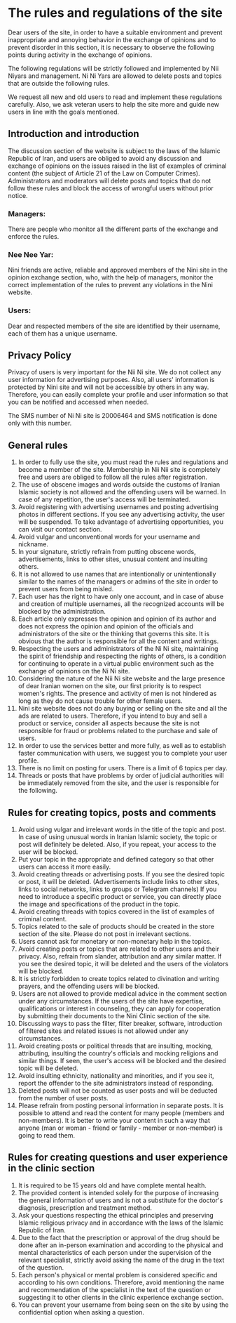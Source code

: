 # The rules and regulations of the site

Dear users of the site, in order to have a suitable environment and
prevent inappropriate and annoying behavior in the exchange of opinions
and to prevent disorder in this section, it is necessary to observe the
following points during activity in the exchange of opinions.

The following regulations will be strictly followed and implemented by
Nii Niyars and management. Ni Ni Yars are allowed to delete posts and
topics that are outside the following rules.

We request all new and old users to read and implement these regulations
carefully. Also, we ask veteran users to help the site more and guide
new users in line with the goals mentioned.

## Introduction and introduction

The discussion section of the website is subject to the laws of the
Islamic Republic of Iran, and users are obliged to avoid any discussion
and exchange of opinions on the issues raised in the list of examples of
criminal content (the subject of Article 21 of the Law on Computer
Crimes). Administrators and moderators will delete posts and topics that
do not follow these rules and block the access of wrongful users without
prior notice.

### Managers:

There are people who monitor all the different parts of the exchange and
enforce the rules.

### Nee Nee Yar:

Nini friends are active, reliable and approved members of the Nini site
in the opinion exchange section, who, with the help of managers, monitor
the correct implementation of the rules to prevent any violations in the
Nini website.

### Users:

Dear and respected members of the site are identified by their username,
each of them has a unique username.

## Privacy Policy

Privacy of users is very important for the Nii Ni site. We do not
collect any user information for advertising purposes. Also, all users'
information is protected by Nini site and will not be accessible by
others in any way. Therefore, you can easily complete your profile and
user information so that you can be notified and accessed when needed.

The SMS number of Ni Ni site is 20006464 and SMS notification is done
only with this number.

## General rules

1.  In order to fully use the site, you must read the rules and
    regulations and become a member of the site. Membership in Nii Nii
    site is completely free and users are obliged to follow all the
    rules after registration.
2.  The use of obscene images and words outside the customs of Iranian
    Islamic society is not allowed and the offending users will be
    warned. In case of any repetition, the user's access will be
    terminated.
3.  Avoid registering with advertising usernames and posting advertising
    photos in different sections. If you see any advertising activity,
    the user will be suspended. To take advantage of advertising
    opportunities, you can visit our contact section.
4.  Avoid vulgar and unconventional words for your username and
    nickname.
5.  In your signature, strictly refrain from putting obscene words,
    advertisements, links to other sites, unusual content and insulting
    others.
6.  It is not allowed to use names that are intentionally or
    unintentionally similar to the names of the managers or admins of
    the site in order to prevent users from being misled.
7.  Each user has the right to have only one account, and in case of
    abuse and creation of multiple usernames, all the recognized
    accounts will be blocked by the administration.
8.  Each article only expresses the opinion and opinion of its author
    and does not express the opinion and opinion of the officials and
    administrators of the site or the thinking that governs this site.
    It is obvious that the author is responsible for all the content and
    writings.
9.  Respecting the users and administrators of the Ni Ni site,
    maintaining the spirit of friendship and respecting the rights of
    others, is a condition for continuing to operate in a virtual public
    environment such as the exchange of opinions on the Ni Ni site.
10. Considering the nature of the Nii Ni site website and the large
    presence of dear Iranian women on the site, our first priority is to
    respect women's rights. The presence and activity of men is not
    hindered as long as they do not cause trouble for other female
    users.
11. Nini site website does not do any buying or selling on the site and
    all the ads are related to users. Therefore, if you intend to buy
    and sell a product or service, consider all aspects because the site
    is not responsible for fraud or problems related to the purchase and
    sale of users.
12. In order to use the services better and more fully, as well as to
    establish faster communication with users, we suggest you to
    complete your user profile.
13. There is no limit on posting for users. There is a limit of 6 topics
    per day.
14. Threads or posts that have problems by order of judicial authorities
    will be immediately removed from the site, and the user is
    responsible for the following.

## Rules for creating topics, posts and comments

1.  Avoid using vulgar and irrelevant words in the title of the topic
    and post. In case of using unusual words in Iranian Islamic society,
    the topic or post will definitely be deleted. Also, if you repeat,
    your access to the user will be blocked.
2.  Put your topic in the appropriate and defined category so that other
    users can access it more easily.
3.  Avoid creating threads or advertising posts. If you see the desired
    topic or post, it will be deleted. (Advertisements include links to
    other sites, links to social networks, links to groups or Telegram
    channels) If you need to introduce a specific product or service,
    you can directly place the image and specifications of the product
    in the topic.
4.  Avoid creating threads with topics covered in the list of examples
    of criminal content.
5.  Topics related to the sale of products should be created in the
    store section of the site. Please do not post in irrelevant
    sections.
6.  Users cannot ask for monetary or non-monetary help in the topics.
7.  Avoid creating posts or topics that are related to other users and
    their privacy. Also, refrain from slander, attribution and any
    similar matter. If you see the desired topic, it will be deleted and
    the users of the violators will be blocked.
8.  It is strictly forbidden to create topics related to divination and
    writing prayers, and the offending users will be blocked.
9.  Users are not allowed to provide medical advice in the comment
    section under any circumstances. If the users of the site have
    expertise, qualifications or interest in counseling, they can apply
    for cooperation by submitting their documents to the Nini Clinic
    section of the site.
10. Discussing ways to pass the filter, filter breaker, software,
    introduction of filtered sites and related issues is not allowed
    under any circumstances.
11. Avoid creating posts or political threads that are insulting,
    mocking, attributing, insulting the country's officials and mocking
    religions and similar things. If seen, the user's access will be
    blocked and the desired topic will be deleted.
12. Avoid insulting ethnicity, nationality and minorities, and if you
    see it, report the offender to the site administrators instead of
    responding.
13. Deleted posts will not be counted as user posts and will be deducted
    from the number of user posts.
14. Please refrain from posting personal information in separate posts.
    It is possible to attend and read the content for many people
    (members and non-members). It is better to write your content in
    such a way that anyone (man or woman - friend or family - member or
    non-member) is going to read them.

## Rules for creating questions and user experience in the clinic section

1.  It is required to be 15 years old and have complete mental health.
2.  The provided content is intended solely for the purpose of
    increasing the general information of users and is not a substitute
    for the doctor's diagnosis, prescription and treatment method.
3.  Ask your questions respecting the ethical principles and preserving
    Islamic religious privacy and in accordance with the laws of the
    Islamic Republic of Iran.
4.  Due to the fact that the prescription or approval of the drug should
    be done after an in-person examination and according to the physical
    and mental characteristics of each person under the supervision of
    the relevant specialist, strictly avoid asking the name of the drug
    in the text of the question.
5.  Each person's physical or mental problem is considered specific and
    according to his own conditions. Therefore, avoid mentioning the
    name and recommendation of the specialist in the text of the
    question or suggesting it to other clients in the clinic experience
    exchange section.
6.  You can prevent your username from being seen on the site by using
    the confidential option when asking a question.
